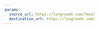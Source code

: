 ```yaml
---
params:
  source_url: https://longreads.com/feed/
  destination_url: https://longreads.com/
---
```

